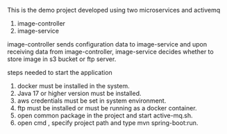 This is the demo project developed using two microservices and activemq <br/>
 1. image-controller  <br/> 
 2. image-service     <br/>

image-controller sends configuration data to image-service and upon receiving data from image-controller, image-service decides whether to store image in s3 bucket or
ftp server. <br/>

steps needed to start the application <br/> 
1) docker must be installed in the system. <br/>
2) Java 17 or higher version must be installed. <br/>
3) aws credentials must be set in system environment. <br/>
4) ftp must be installed or must be running as a docker container. <br/>
5) open common package in the project and start active-mq.sh. <br/>
6) open cmd , specify project path and type  mvn spring-boot:run. <br/> 
